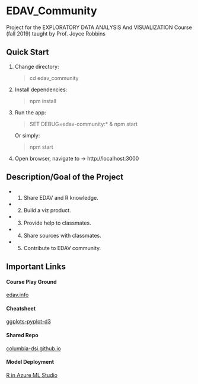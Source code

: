 # EDAV_Community

Project for the EXPLORATORY DATA ANALYSIS And VISUALIZATION Course (fall 2019) taught by Prof. Joyce Robbins

## Quick Start
1. Change directory:
    > cd edav_community

2. Install dependencies:
    > npm install

3. Run the app:
    > SET DEBUG=edav-community:* & npm start
   
   Or simply:
    > npm start

4. Open browser, navigate to -> http://localhost:3000

## Description/Goal of the Project

* 1. Share EDAV and R knowledge.
* 2. Build a viz product.
* 3. Provide help to classmates.
* 4. Share sources with classmates.
* 5. Contribute to EDAV community.

## Important Links

#### Course Play Ground
[edav.info](https://edav.info/)
#### Cheatsheet
[ggplots-pyplot-d3](https://raw.githubusercontent.com/columbia-dsi/edav_community/master/public/data/GrammarMapper_ggplot2%2Bpyplot%2Bd3.PNG)
#### Shared Repo
[columbia-dsi.github.io](https://columbia-dsi.github.io)</a></p>
#### Model Deployment
[R in Azure ML Studio](https://azure.microsoft.com/en-us/resources/videos/r-in-ml-studio/)</a></p>
